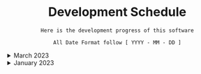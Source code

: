<div align="center">

# Development Schedule

```
Here is the development progress of this software

All Date Format follow [ YYYY - MM - DD ]
```

</div>

</details>

<details>
   <summary> March 2023 </summary>

**`2023 - 03 - 13`**
``` 
1. Unified return format.
2. Write DAO interface.
3. Complete User Login, Register, Delete, Update information function.
```
   
**`2023 - 03 - 12`**
``` 
1. Rewrite Server Code
```

</details>

<details>
   <summary> January 2023 </summary>

**`2023 - 01 - 15`**
``` 
1. Complete Project Report.
```

**`2023 - 01 - 14`**
``` 
1. Fixed Bug.
```

**`2023 - 01 - 12`**
``` 
1. Try to connect client and server.
```

**`2023 - 01 - 8`**
``` 
1. Complete the basic functions of the server.
```

**`2023 - 01 - 6`**
``` 
1. Web client login and register pages development.
```
   
**`2023 - 01 - 4`**
``` 
1. Start Developer this Project.
```

---

<div align="right">

###### *Last Modified by [SeeChen](https://github.com/SeeChen/) @ 13-Mar-2023 21:34*
</div>